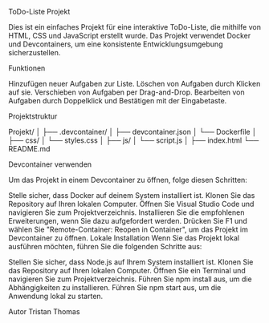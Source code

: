 ToDo-Liste Projekt

Dies ist ein einfaches Projekt für eine interaktive ToDo-Liste, die mithilfe von HTML, CSS und JavaScript erstellt wurde. Das Projekt verwendet Docker und Devcontainers, um eine konsistente Entwicklungsumgebung sicherzustellen.

Funktionen

Hinzufügen neuer Aufgaben zur Liste.
Löschen von Aufgaben durch Klicken auf sie.
Verschieben von Aufgaben per Drag-and-Drop.
Bearbeiten von Aufgaben durch Doppelklick und Bestätigen mit der Eingabetaste.

Projektstruktur
 
Projekt/ 
│
├── .devcontainer/ 
│   ├── devcontainer.json
│   └── Dockerfile 
│ 
├── css/ 
│ └── styles.css 
│ 
├── js/ 
│ └── script.js 
│ 
├── index.html 
└── README.md

Devcontainer verwenden

Um das Projekt in einem Devcontainer zu öffnen, folge diesen Schritten:

Stelle sicher, dass Docker auf deinem System installiert ist.
Klonen Sie das Repository auf Ihren lokalen Computer.
Öffnen Sie Visual Studio Code und navigieren Sie zum Projektverzeichnis.
Installieren Sie die empfohlenen Erweiterungen, wenn Sie dazu aufgefordert werden.
Drücken Sie F1 und wählen Sie "Remote-Container: Reopen in Container", um das Projekt im Devcontainer zu öffnen.
Lokale Installation
Wenn Sie das Projekt lokal ausführen möchten, führen Sie die folgenden Schritte aus:

Stellen Sie sicher, dass Node.js auf Ihrem System installiert ist.
Klonen Sie das Repository auf Ihren lokalen Computer.
Öffnen Sie ein Terminal und navigieren Sie zum Projektverzeichnis.
Führen Sie npm install aus, um die Abhängigkeiten zu installieren.
Führen Sie npm start aus, um die Anwendung lokal zu starten.

Autor
Tristan Thomas